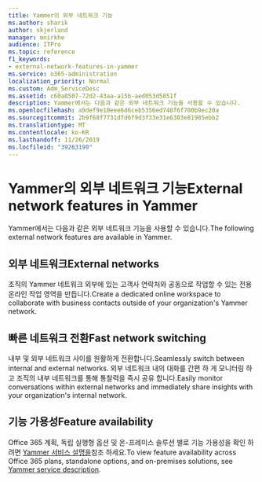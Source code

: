```yaml
---
title: Yammer의 외부 네트워크 기능
ms.author: sharik
author: skjerland
manager: mnirkhe
audience: ITPro
ms.topic: reference
f1_keywords:
- external-network-features-in-yammer
ms.service: o365-administration
localization_priority: Normal
ms.custom: Adm_ServiceDesc
ms.assetid: c60a8507-72d2-43aa-a15b-aed053d5851f
description: Yammer에서는 다음과 같은 외부 네트워크 기능을 사용할 수 있습니다.
ms.openlocfilehash: a9def9e10eee6d6ceb5356ed748f6f700b9ec20a
ms.sourcegitcommit: 2b9f68f7731dfd6f9d3f33e31e6303e81985ebb2
ms.translationtype: MT
ms.contentlocale: ko-KR
ms.lasthandoff: 11/26/2019
ms.locfileid: "39263190"
---
```

# <a name="external-network-features-in-yammer"></a><span data-ttu-id="ff359-103">Yammer의 외부 네트워크 기능</span><span class="sxs-lookup"><span data-stu-id="ff359-103">External network features in Yammer</span></span>

<span data-ttu-id="ff359-104">Yammer에서는 다음과 같은 외부 네트워크 기능을 사용할 수 있습니다.</span><span class="sxs-lookup"><span data-stu-id="ff359-104">The following external network features are available in Yammer.</span></span>
  
## <a name="external-networks"></a><span data-ttu-id="ff359-105">외부 네트워크</span><span class="sxs-lookup"><span data-stu-id="ff359-105">External networks</span></span>

<span data-ttu-id="ff359-106">조직의 Yammer 네트워크 외부에 있는 고객사 연락처와 공동으로 작업할 수 있는 전용 온라인 작업 영역을 만듭니다.</span><span class="sxs-lookup"><span data-stu-id="ff359-106">Create a dedicated online workspace to collaborate with business contacts outside of your organization's Yammer network.</span></span>
  
## <a name="fast-network-switching"></a><span data-ttu-id="ff359-107">빠른 네트워크 전환</span><span class="sxs-lookup"><span data-stu-id="ff359-107">Fast network switching</span></span>

<span data-ttu-id="ff359-108">내부 및 외부 네트워크 사이를 원활하게 전환합니다.</span><span class="sxs-lookup"><span data-stu-id="ff359-108">Seamlessly switch between internal and external networks.</span></span> <span data-ttu-id="ff359-109">외부 네트워크 내의 대화를 간편 하 게 모니터링 하 고 조직의 내부 네트워크를 통해 통찰력을 즉시 공유 합니다.</span><span class="sxs-lookup"><span data-stu-id="ff359-109">Easily monitor conversations within external networks and immediately share insights with your organization's internal network.</span></span>
  
## <a name="feature-availability"></a><span data-ttu-id="ff359-110">기능 가용성</span><span class="sxs-lookup"><span data-stu-id="ff359-110">Feature availability</span></span>

<span data-ttu-id="ff359-111">Office 365 계획, 독립 실행형 옵션 및 온-프레미스 솔루션 별로 기능 가용성을 확인 하려면 [Yammer 서비스 설명을](yammer-service-description.md)참조 하세요.</span><span class="sxs-lookup"><span data-stu-id="ff359-111">To view feature availability across Office 365 plans, standalone options, and on-premises solutions, see [Yammer service description](yammer-service-description.md).</span></span>